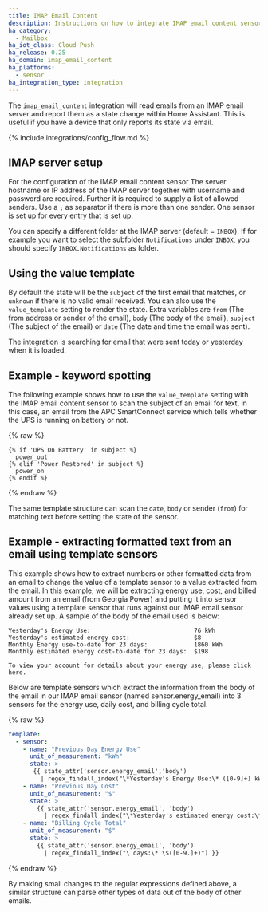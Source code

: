 ```yaml
---
title: IMAP Email Content
description: Instructions on how to integrate IMAP email content sensor into Home Assistant.
ha_category:
  - Mailbox
ha_iot_class: Cloud Push
ha_release: 0.25
ha_domain: imap_email_content
ha_platforms:
  - sensor
ha_integration_type: integration
---
```


The `imap_email_content` integration will read emails from an IMAP email server and report them as a state change within Home Assistant. This is useful if you have a device that only reports its state via email.

{% include integrations/config_flow.md %}

## IMAP server setup

For the configuration of the IMAP email content sensor The server hostname or IP address of the IMAP server together with username and password are required.
Further it is required to supply a list of allowed senders. Use a `;` as separator if there is more than one sender. One sensor is set up for every entry that is set up.

You can specify a different folder at the IMAP server (default = `INBOX`). If for example you want to select the subfolder `Notifications` under `INBOX`, you should specify `INBOX.Notifications` as folder.

## Using the value template

By default the state will be the `subject` of the first email that matches, or `unknown` if there is no valid email received.
You can also use the `value_template` setting to render the state. Extra variables are `from` (The from address or sender of the email), `body` (The body of the email), `subject` (The subject of the email) or `date` (The date and time the email was sent).

The integration is searching for email that were sent today or yesterday when it is loaded.

## Example - keyword spotting

The following example shows how to use the `value_template` setting with the IMAP email content sensor to scan the subject of an email for text, in this case, an email from the APC SmartConnect service which tells whether the UPS is running on battery or not.

{% raw %}

```jinja
{% if 'UPS On Battery' in subject %}
  power_out
{% elif 'Power Restored' in subject %}
  power_on
{% endif %}
```

{% endraw %}

The same template structure can scan the `date`, `body` or sender (`from`) for matching text before setting the state of the sensor.

## Example - extracting formatted text from an email using template sensors

This example shows how to extract numbers or other formatted data from an email to change the value of a template sensor to a value extracted from the email. In this example, we will be extracting energy use, cost, and billed amount from an email (from Georgia Power) and putting it into sensor values using a template sensor that runs against our IMAP email sensor already set up. A sample of the body of the email used is below:

```text
Yesterday's Energy Use:                             76 kWh
Yesterday's estimated energy cost:                  $8
Monthly Energy use-to-date for 23 days:             1860 kWh
Monthly estimated energy cost-to-date for 23 days:  $198

To view your account for details about your energy use, please click here.
```

Below are template sensors which extract the information from the body of the email in our IMAP email sensor (named sensor.energy_email) into 3 sensors for the energy use, daily cost, and billing cycle total.

{% raw %}

```yaml
template:
  - sensor:
    - name: "Previous Day Energy Use"
      unit_of_measurement: "kWh"
      state: >
       {{ state_attr('sensor.energy_email','body')
         | regex_findall_index("\*Yesterday's Energy Use:\* ([0-9]+) kWh") }}
    - name: "Previous Day Cost"
      unit_of_measurement: "$"
      state: >
        {{ state_attr('sensor.energy_email', 'body')
          | regex_findall_index("\*Yesterday's estimated energy cost:\* \$([0-9.]+)") }}
    - name: "Billing Cycle Total"
      unit_of_measurement: "$"
      state: >
        {{ state_attr('sensor.energy_email', 'body')
          | regex_findall_index("\ days:\* \$([0-9.]+)") }}
```

{% endraw %}

By making small changes to the regular expressions defined above, a similar structure can parse other types of data out of the body of other emails.
